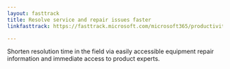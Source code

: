 ```yaml
---
layout: fasttrack
title: Resolve service and repair issues faster
linkfasttrack: https://fasttrack.microsoft.com/microsoft365/productivitylibrary/Resolve-service-and-repair-issues-faster 

---
```

Shorten resolution time in the field via easily accessible equipment repair information and immediate access to product experts.